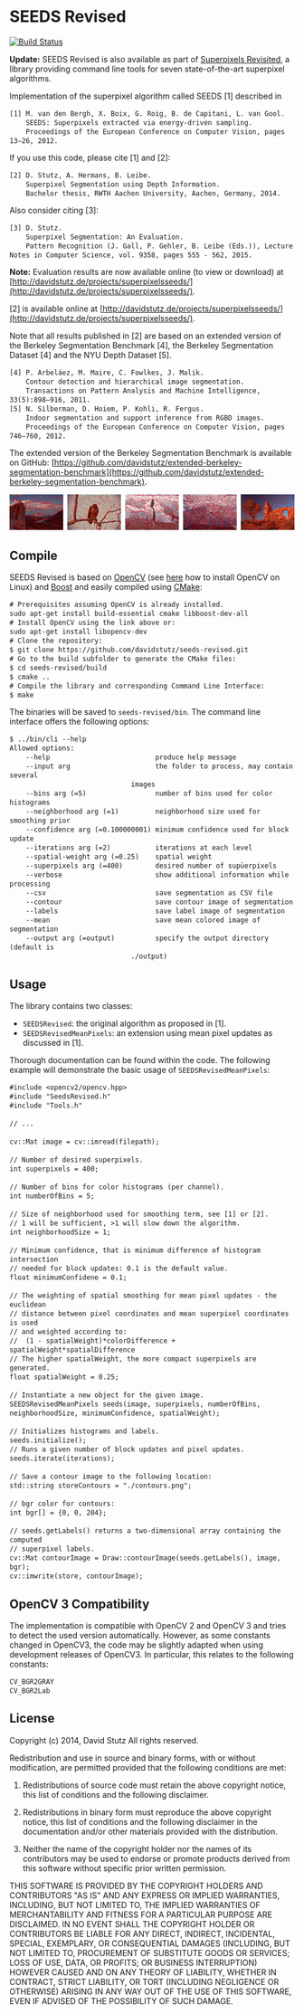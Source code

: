 # SEEDS Revised

[![Build Status](https://travis-ci.org/davidstutz/seeds-revised.svg?branch=master)](https://travis-ci.org/davidstutz/seeds-revised)

**Update:** SEEDS Revised is also available as part of [Superpixels Revisited](https://github.com/davidstutz/superpixels-revisited), a library providing command line tools for seven state-of-the-art superpixel algorithms.

Implementation of the superpixel algorithm called SEEDS [1] described in

    [1] M. van den Bergh, X. Boix, G. Roig, B. de Capitani, L. van Gool.
        SEEDS: Superpixels extracted via energy-driven sampling.
        Proceedings of the European Conference on Computer Vision, pages 13–26, 2012.

If you use this code, please cite [1] and [2]:

    [2] D. Stutz, A. Hermans, B. Leibe.
        Superpixel Segmentation using Depth Information.
        Bachelor thesis, RWTH Aachen University, Aachen, Germany, 2014.

Also consider citing [3]:

	[3] D. Stutz.
		Superpixel Segmentation: An Evaluation.
		Pattern Recognition (J. Gall, P. Gehler, B. Leibe (Eds.)), Lecture Notes in Computer Science, vol. 9358, pages 555 - 562, 2015.
		
**Note:** Evaluation results are now available online (to view or download) at [http://davidstutz.de/projects/superpixelsseeds/](http://davidstutz.de/projects/superpixelsseeds/).

[2] is available online at [http://davidstutz.de/projects/superpixelsseeds/](http://davidstutz.de/projects/superpixelsseeds/).

Note that all results published in [2] are based on an extended version of the Berkeley Segmentation Benchmark [4], the Berkeley Segmentation Dataset [4] and the NYU Depth Dataset [5].

    [4] P. Arbeláez, M. Maire, C. Fowlkes, J. Malik.
        Contour detection and hierarchical image segmentation.
        Transactions on Pattern Analysis and Machine Intelligence, 33(5):898–916, 2011.
    [5] N. Silberman, D. Hoiem, P. Kohli, R. Fergus.
        Indoor segmentation and support inference from RGBD images.
        Proceedings of the European Conference on Computer Vision, pages 746–760, 2012.

The extended version of the Berkeley Segmentation Benchmark is available on GitHub: [https://github.com/davidstutz/extended-berkeley-segmentation-benchmark](https://github.com/davidstutz/extended-berkeley-segmentation-benchmark).

![Example: several superpixel segmentations.](screenshot.png?raw=true "Example: several superpixel segmentations")

## Compile

SEEDS Revised is based on [OpenCV](http://opencv.org/) (see [here](http://docs.opencv.org/doc/tutorials/introduction/linux_install/linux_install.html#linux-installation) how to install OpenCV on Linux) and [Boost](http://www.boost.org/) and easily compiled using [CMake](http://www.cmake.org/):
    
    # Prerequisites assuming OpenCV is already installed.
    sudo apt-get install build-essential cmake libboost-dev-all
    # Install OpenCV using the link above or:
    sudo apt-get install libopencv-dev
    # Clone the repository:
    $ git clone https://github.com/davidstutz/seeds-revised.git
    # Go to the build subfolder to generate the CMake files:
    $ cd seeds-revised/build
    $ cmake ..
    # Compile the library and corresponding Command Line Interface:
    $ make

The binaries will be saved to `seeds-revised/bin`. The command line interface offers the following options:

    $ ../bin/cli --help
    Allowed options:
        --help                          produce help message
        --input arg                     the folder to process, may contain several 
                                  images
        --bins arg (=5)                 number of bins used for color histograms
        --neighborhood arg (=1)         neighborhood size used for smoothing prior
        --confidence arg (=0.100000001) minimum confidence used for block update
        --iterations arg (=2)           iterations at each level
        --spatial-weight arg (=0.25)    spatial weight
        --superpixels arg (=400)        desired number of supüerpixels
        --verbose                       show additional information while processing
        --csv                           save segmentation as CSV file
        --contour                       save contour image of segmentation
        --labels                        save label image of segmentation
        --mean                          save mean colored image of segmentation
        --output arg (=output)          specify the output directory (default is 
                                  ./output)

## Usage

The library contains two classes:

* `SEEDSRevised`: the original algorithm as proposed in [1].
* `SEEDSRevisedMeanPixels`: an extension using mean pixel updates as discussed in [1].

Thorough documentation can be found within the code. The following example will demonstrate the basic usage of `SEEDSRevisedMeanPixels`:

    #include <opencv2/opencv.hpp>
    #include "SeedsRevised.h"
    #include "Tools.h"

    // ...

    cv::Mat image = cv::imread(filepath);
    
    // Number of desired superpixels.
    int superpixels = 400;
    
    // Number of bins for color histograms (per channel).
    int numberOfBins = 5;
    
    // Size of neighborhood used for smoothing term, see [1] or [2].
    // 1 will be sufficient, >1 will slow down the algorithm.
    int neighborhoodSize = 1;
    
    // Minimum confidence, that is minimum difference of histogram intersection
    // needed for block updates: 0.1 is the default value.
    float minimumConfidene = 0.1;
    
    // The weighting of spatial smoothing for mean pixel updates - the euclidean
    // distance between pixel coordinates and mean superpixel coordinates is used
    // and weighted according to:
    //  (1 - spatialWeight)*colorDifference + spatialWeight*spatialDifference
    // The higher spatialWeight, the more compact superpixels are generated.
    float spatialWeight = 0.25;
    
    // Instantiate a new object for the given image.
    SEEDSRevisedMeanPixels seeds(image, superpixels, numberOfBins, neighborhoodSize, minimumConfidence, spatialWeight);

    // Initializes histograms and labels.
    seeds.initialize();
    // Runs a given number of block updates and pixel updates.
    seeds.iterate(iterations);
    
    // Save a contour image to the following location:
    std::string storeContours = "./contours.png";

    // bgr color for contours:
    int bgr[] = {0, 0, 204};
    
    // seeds.getLabels() returns a two-dimensional array containing the computed
    // superpixel labels.
    cv::Mat contourImage = Draw::contourImage(seeds.getLabels(), image, bgr);
    cv::imwrite(store, contourImage);

## OpenCV 3 Compatibility

The implementation is compatible with OpenCV 2 and OpenCV 3 and tries to detect the used version automatically. However, as some constants changed in OpenCV3, the code may be slightly adapted when using development releases of OpenCV3. In particular, this relates to the following constants:

    CV_BGR2GRAY
    CV_BGR2Lab

## License

Copyright (c) 2014, David Stutz
All rights reserved.

Redistribution and use in source and binary forms, with or without modification, are permitted provided that the following conditions are met:

1. Redistributions of source code must retain the above copyright notice, this list of conditions and the following disclaimer.

2. Redistributions in binary form must reproduce the above copyright notice, this list of conditions and the following disclaimer in the documentation and/or other materials provided with the distribution.

3. Neither the name of the copyright holder nor the names of its contributors may be used to endorse or promote products derived from this software without specific prior written permission.

THIS SOFTWARE IS PROVIDED BY THE COPYRIGHT HOLDERS AND CONTRIBUTORS "AS IS" AND ANY EXPRESS OR IMPLIED WARRANTIES, INCLUDING, BUT NOT LIMITED TO, THE IMPLIED WARRANTIES OF MERCHANTABILITY AND FITNESS FOR A PARTICULAR PURPOSE ARE DISCLAIMED. IN NO EVENT SHALL THE COPYRIGHT HOLDER OR CONTRIBUTORS BE LIABLE FOR ANY DIRECT, INDIRECT, INCIDENTAL, SPECIAL, EXEMPLARY, OR CONSEQUENTIAL DAMAGES (INCLUDING, BUT NOT LIMITED TO, PROCUREMENT OF SUBSTITUTE GOODS OR SERVICES; LOSS OF USE, DATA, OR PROFITS; OR BUSINESS INTERRUPTION) HOWEVER CAUSED AND ON ANY THEORY OF LIABILITY, WHETHER IN CONTRACT, STRICT LIABILITY, OR TORT (INCLUDING NEGLIGENCE OR OTHERWISE) ARISING IN ANY WAY OUT OF THE USE OF THIS SOFTWARE, EVEN IF ADVISED OF THE POSSIBILITY OF SUCH DAMAGE.
